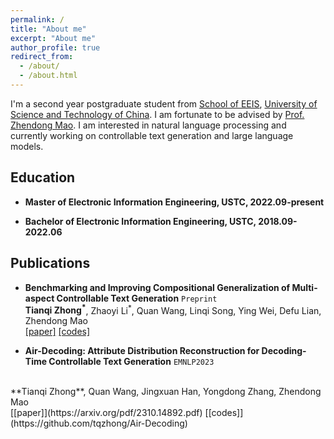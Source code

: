 ```yaml
---
permalink: /
title: "About me"
excerpt: "About me"
author_profile: true
redirect_from: 
  - /about/
  - /about.html
---
```


I'm a second year postgraduate student from [School of EEIS](https://eeis.ustc.edu.cn/main.htm), [University of Science and Technology of China](https://www.ustc.edu.cn/). I am fortunate to be advised by [Prof. Zhendong Mao](https://faculty.ustc.edu.cn/maozhendong/zh_CN/index.htm). I am interested in natural language processing and currently working on controllable text generation and large language models.

## Education
- **Master of Electronic Information Engineering, USTC, 2022.09-present**

- **Bachelor of Electronic Information Engineering, USTC, 2018.09-2022.06**

## Publications
- **Benchmarking and Improving Compositional Generalization of Multi-aspect Controllable Text Generation** `Preprint`<br>**Tianqi Zhong<sup>\*</sup>**, Zhaoyi Li<sup>\*</sup>, Quan Wang, Linqi Song, Ying Wei, Defu Lian, Zhendong Mao<br>[[paper]](https://arxiv.org/pdf/2404.04232.pdf) [[codes]](https://github.com/tqzhong/CG4MCTG)


- **Air-Decoding: Attribute Distribution Reconstruction for Decoding-Time Controllable Text Generation** `EMNLP2023`
<br>
**Tianqi Zhong**, Quan Wang, Jingxuan Han, Yongdong Zhang, Zhendong Mao
<br>
[[paper]](https://arxiv.org/pdf/2310.14892.pdf) [[codes]](https://github.com/tqzhong/Air-Decoding)



